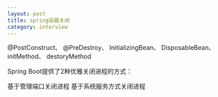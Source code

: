 ```yaml
---
layout: post
title: spring容器关闭
category: interview
---
```

@PostConstruct、
@PreDestroy、
InitializingBean、
DisposableBean、
initMethod、
destoryMethod


Spring Boot提供了2种优雅关闭进程的方式：

基于管理端口关闭进程
基于系统服务方式关闭进程